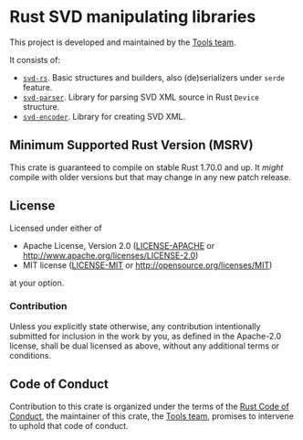 # Rust SVD manipulating libraries

This project is developed and maintained by the [Tools team][team].

It consists of:

- [`svd-rs`](https://docs.rs/svd-rs). Basic structures and builders, also (de)serializers under `serde` feature.
- [`svd-parser`](https://docs.rs/svd-parser). Library for parsing SVD XML source in Rust `Device` structure.
- [`svd-encoder`](https://docs.rs/svd-encoder). Library for creating SVD XML.

## Minimum Supported Rust Version (MSRV)

This crate is guaranteed to compile on stable Rust 1.70.0 and up. It *might*
compile with older versions but that may change in any new patch release.

## License

Licensed under either of

- Apache License, Version 2.0 ([LICENSE-APACHE](LICENSE-APACHE) or
  http://www.apache.org/licenses/LICENSE-2.0)
- MIT license ([LICENSE-MIT](LICENSE-MIT) or http://opensource.org/licenses/MIT)

at your option.

### Contribution

Unless you explicitly state otherwise, any contribution intentionally submitted for inclusion in the
work by you, as defined in the Apache-2.0 license, shall be dual licensed as above, without any
additional terms or conditions.

## Code of Conduct

Contribution to this crate is organized under the terms of the [Rust Code of
Conduct][CoC], the maintainer of this crate, the [Tools team][team], promises
to intervene to uphold that code of conduct.

[CoC]: CODE_OF_CONDUCT.md
[team]: https://github.com/rust-embedded/wg#the-tools-team
